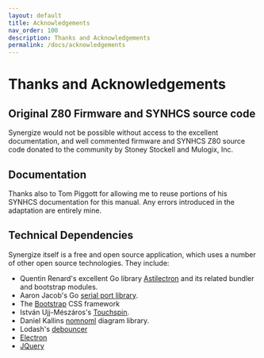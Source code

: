 ```yaml
---
layout: default
title: Acknowledgements
nav_order: 100
description: Thanks and Acknowledgements
permalink: /docs/acknowledgements
---
```


# Thanks and Acknowledgements

## Original Z80 Firmware and SYNHCS source code

Synergize would not be possible without access to the excellent documentation, and well commented firmware and SYNHCS Z80 source code donated to the community by Stoney Stockell and Mulogix, Inc.

## Documentation

Thanks also to Tom Piggott for allowing me to reuse portions of his SYNHCS documentation for this manual. Any errors introduced in the adaptation are entirely mine.

## Technical Dependencies

Synergize itself is a free and open source application, which uses a number of other open source technologies. They include:

* Quentin Renard's excellent Go library [Astilectron](https://github.com/asticode/go-astilectron) and its related bundler and bootstrap modules.
* Aaron Jacob's Go [serial port library](https://github.com/jacobsa/go-serial).
* The [Bootstrap](https://getbootstrap.com/) CSS framework
* István Ujj-Mészáros's [Touchspin](https://github.com/istvan-ujjmeszaros/bootstrap-touchspin).
* Daniel Kallins  [nomnoml](https://github.com/skanaar/nomnoml) diagram library.
* Lodash's [debouncer](https://lodash.com/)
* [Electron](electronjs.org)
* [JQuery](https://jquery.com/)



